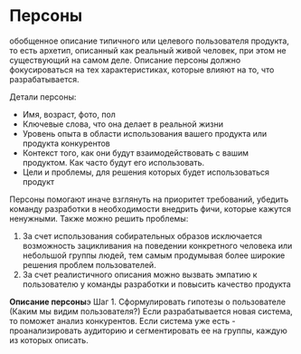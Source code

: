 # Персоны
обобщенное описание типичного или целевого пользователя продукта, то есть архетип, описанный как реальный живой человек, при этом не существующий на самом деле.
Описание персоны должно фокусироваться на тех характеристиках, которые влияют на то, что разрабатывается.

Детали персоны:
- Имя, возраст, фото, пол
- Ключевые слова, что она делает в реальной жизни
- Уровень опыта в области использования вашего продукта или продукта конкурентов
- Контекст того, как они будут взаимодействовать с вашим продуктом. Как часто будут его использовать.
- Цели и проблемы, для решения которых будет использоваться продукт

Персоны помогают иначе взглянуть на приоритет требований, убедить команду разработки в необходимости внедрить фичи, которые кажутся ненужными. Также можно решить проблемы:
1. За счет использования собирательных образов исключается возможность зацикливания на поведении конкретного человека или небольшой группы людей, тем самым продумывая более широкие решения проблем пользователей.
2. За счет реалистичного описания можно вызвать эмпатию к пользователю у команды разработки и повысить качество продукта

**Описание персоны**э
Шаг 1. Сформулировать гипотезы о пользователе (Каким мы видим пользователя?)
Если разрабатывается новая система, то поможет анализ конкурентов. 
Если система уже есть - проанализировать аудиторию и сегментировать ее на группы, каждую из которых описать.